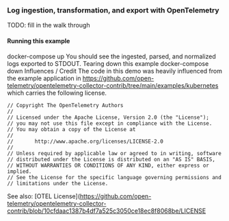 ### Log ingestion, transformation, and export with OpenTelemetry
TODO: fill in the walk through

#### Running this example
docker-compose up
You should see the ingested, parsed, and normalized logs exported to STDOUT.
Tearing down this example
docker-compose down
Influences / Credit
The code in this demo was heavily influenced from the example application in https://github.com/open-telemetry/opentelemetry-collector-contrib/tree/main/examples/kubernetes which carries the following license.

```
// Copyright The OpenTelemetry Authors
//
// Licensed under the Apache License, Version 2.0 (the "License");
// you may not use this file except in compliance with the License.
// You may obtain a copy of the License at
//
//       http://www.apache.org/licenses/LICENSE-2.0
//
// Unless required by applicable law or agreed to in writing, software
// distributed under the License is distributed on an "AS IS" BASIS,
// WITHOUT WARRANTIES OR CONDITIONS OF ANY KIND, either express or implied.
// See the License for the specific language governing permissions and
// limitations under the License.
```

See also: [OTEL License](https://github.com/open-telemetry/opentelemetry-collector-contrib/blob/10cfdaac1387b4df7a525c3050ce18ec8f8068be/LICENSE